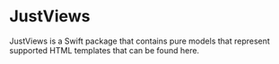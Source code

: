 # JustViews

JustViews is a Swift package that contains pure models that represent supported HTML templates that can be found here.
